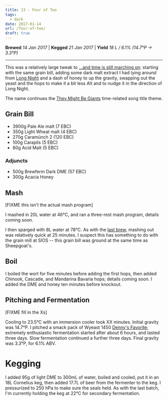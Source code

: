 ```yaml
---
title: 13 - Four of Two
tags:
  - dark
date: 2017-01-14
url: /four-of-two/
draft: true
---
```


**Brewed** *14 Jan 2017* | **Kegged** *21 Jan 2017* | **Yield** *18 L / 6.1% (14.7&deg;P &#x2192; 3.3&deg;P)*
- - -

This was a relatively large tweak to [...and time is still marching on](/and-time/): 
starting with the same grain bill, adding some dark malt extract I had lying
around from [Long Night](/long-night/) and a dash of honey to up the gravity,
swapping out the yeast and the hops to make it a bit less Alt and to nudge it
in the direction of Long Night.

The name continues the 
[They Might Be Giants](http://www.theymightbegiants.com/) 
time-related song title theme.

## Grain Bill

- 3900g Pale Ale malt (7 EBC)
- 350g Light Wheat malt (4 EBC)
- 270g Caramünch 2 (120 EBC)
- 100g Carapils (5 EBC)
- 80g Acid Malt (5 EBC)

### Adjuncts

- 500g Brewferm Dark DME (57 EBC)
- 300g Acacia Honey

## Mash

[FIXME this isn't the actual mash program]

I mashed in 20L water at 46&deg;C, and ran a three-rest mash program, details coming soon.

I then sparged with 8L water at 78&deg;C. As with the [last brew](/sheepgoat-baa/), mashing out was relatively quick at 25 minutes. I suspect this has something to do with the grain mill at SIOS -- this grain bill was ground at the same time as Sheepgoat's.

## Boil

I boiled the wort for five minutes before adding the first hops, then added
Chinook, Cascade, and Mandarina Bavaria hops; details coming soon. I added the
DME and honey ten minutes before knockout.

## Pitching and Fermentation

[FIXME fill in the Xs]

Cooling to 23.5&deg;C with an immersion cooler took XX minutes. Initial
gravity was 14.7&deg;P. I pitched a smack pack of Wyeast 1450 
[Denny's Favorite](https://wyeastlab.com/yeast-strain/dennys-favorite-50-ale); 
extremely enthusiastic fermentation started after about 6 hours, and
lasted three days. Slow fermentation continued a further three days. Final
gravity was 3.3&deg;P, for 6.1% ABV.

# Kegging

I added 95g of light DME to 300mL of water, boiled and cooled, put it in an
18L Cornelius keg, then added 17.7L of beer from the fermenter to the keg. I
pressurized to 250 hPa to make sure the seals held. As with the last batch,
I'm currently holding the keg at 22&deg;C for secondary fermentation.

